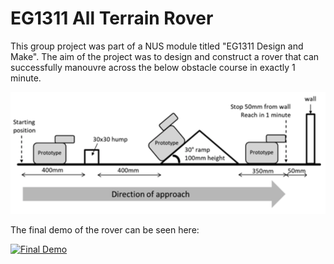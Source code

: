 # EG1311 All Terrain Rover

This group project was part of a NUS module titled "EG1311 Design and Make". The aim of the project was to design and construct a rover that can successfully manouvre across the below obstacle course in exactly 1 minute.

![Obstacle Course](obstacle_course.png)

The final demo of the rover can be seen here:

[![Final Demo](https://img.youtube.com/vi/klgijVYz34E/0.jpg)](https://www.youtube.com/watch?v=klgijVYz34E)
